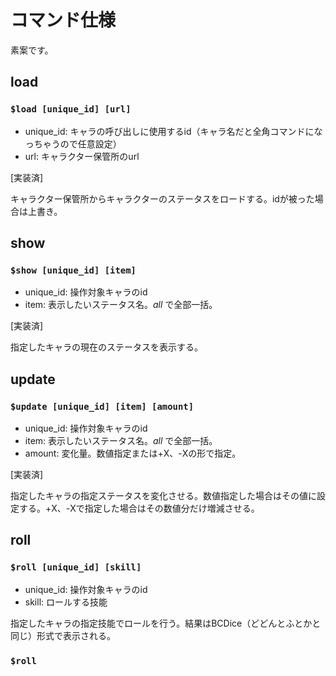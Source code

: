 # コマンド仕様

素案です。

## **load**
### ``` $load [unique_id] [url] ```
- unique_id: キャラの呼び出しに使用するid（キャラ名だと全角コマンドになっちゃうので任意設定）
- url: キャラクター保管所のurl

[実装済]

キャラクター保管所からキャラクターのステータスをロードする。idが被った場合は上書き。


## **show**
### ``` $show [unique_id] [item] ```
- unique_id: 操作対象キャラのid
- item: 表示したいステータス名。*all* で全部一括。

[実装済]

指定したキャラの現在のステータスを表示する。


## **update**
### ``` $update [unique_id] [item] [amount] ```
- unique_id: 操作対象キャラのid
- item: 表示したいステータス名。*all* で全部一括。
- amount: 変化量。数値指定または+X、-Xの形で指定。

[実装済]

指定したキャラの指定ステータスを変化させる。数値指定した場合はその値に設定する。+X、-Xで指定した場合はその数値分だけ増減させる。


## **roll**
### ``` $roll [unique_id] [skill] ```
- unique_id: 操作対象キャラのid
- skill: ロールする技能

指定したキャラの指定技能でロールを行う。結果はBCDice（どどんとふとかと同じ）形式で表示される。

### ``` $roll ```
